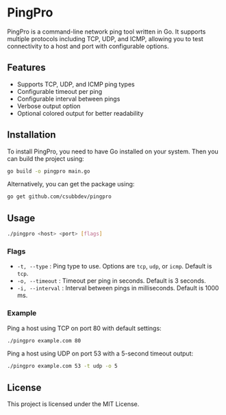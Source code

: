 # PingPro

PingPro is a command-line network ping tool written in Go. It supports multiple protocols including TCP, UDP, and ICMP, allowing you to test connectivity to a host and port with configurable options.

## Features

- Supports TCP, UDP, and ICMP ping types
- Configurable timeout per ping
- Configurable interval between pings
- Verbose output option
- Optional colored output for better readability

## Installation

To install PingPro, you need to have Go installed on your system. Then you can build the project using:

```bash
go build -o pingpro main.go
```

Alternatively, you can get the package using:

```bash
go get github.com/csubbdev/pingpro
```

## Usage

```bash
./pingpro <host> <port> [flags]
```

### Flags

- `-t, --type` : Ping type to use. Options are `tcp`, `udp`, or `icmp`. Default is `tcp`.
- `-o, --timeout` : Timeout per ping in seconds. Default is 3 seconds.
- `-i, --interval` : Interval between pings in milliseconds. Default is 1000 ms.

### Example

Ping a host using TCP on port 80 with default settings:

```bash
./pingpro example.com 80
```

Ping a host using UDP on port 53 with a 5-second timeout output:

```bash
./pingpro example.com 53 -t udp -o 5
```

## License

This project is licensed under the MIT License.
